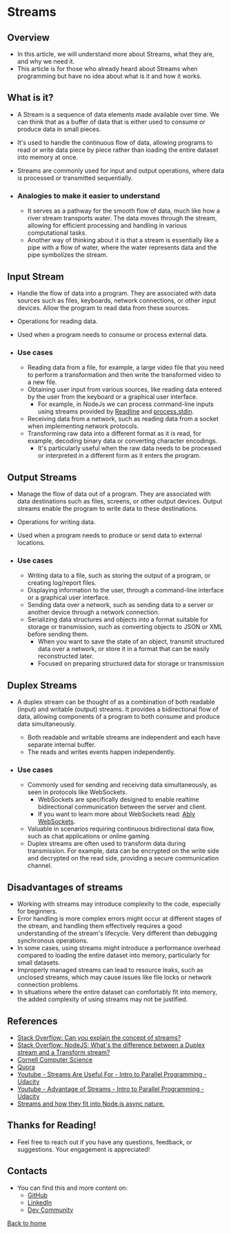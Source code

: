 # Streams

## Overview

- In this article, we will understand more about Streams, what they are, and why we need it.
- This article is for those who already heard about Streams when programming but have no idea about what is it and how it works.

## What is it?

- A Stream is a sequence of data elements made available over time. We can think that as a buffer of data that is either used to consume or produce data in small pieces.
- It's used to handle the continuous flow of data, allowing programs to read or write data piece by piece rather than loading the entire dataset into memory at once.
- Streams are commonly used for input and output operations, where data is processed or transmitted sequentially.

- ### Analogies to make it easier to understand

  - It serves as a pathway for the smooth flow of data, much like how a river stream transports water. The data moves through the stream, allowing for efficient processing and handling in various computational tasks.
  - Another way of thinking about it is that a stream is essentially like a pipe with a flow of water, where the water represents data and the pipe symbolizes the stream.

## Input Stream

- Handle the flow of data into a program. They are associated with data sources such as files, keyboards, network connections, or other input devices. Allow the program to read data from these sources.
- Operations for reading data.
- Used when a program needs to consume or process external data.

- ### Use cases

  - Reading data from a file, for example, a large video file that you need to perform a transformation and then write the transformed video to a new file.
  - Obtaining user input from various sources, like reading data entered by the user from the keyboard or a graphical user interface.
    - For example, in NodeJs we can process command-line inputs using streams provided by [Readline](https://nodejs.org/api/readline.html#class-interfaceconstructor) and [process.stdin](https://nodejs.org/api/process.html#processstdin).
  - Receiving data from a network, such as reading data from a socket when implementing network protocols.
  - Transforming raw data into a different format as it is read, for example, decoding binary data or converting character encodings.
    - It's particularly useful when the raw data needs to be processed or interpreted in a different form as it enters the program.

## Output Streams

- Manage the flow of data out of a program. They are associated with data destinations such as files, screens, or other output devices. Output streams enable the program to write data to these destinations.
- Operations for writing data.
- Used when a program needs to produce or send data to external locations.

- ### Use cases

  - Writing data to a file, such as storing the output of a program, or creating log/report files.
  - Displaying information to the user, through a command-line interface or a graphical user interface.
  - Sending data over a network, such as sending data to a server or another device through a network connection.
  - Serializing data structures and objects into a format suitable for storage or transmission, such as converting objects to JSON or XML before sending them.
    - When you want to save the state of an object, transmit structured data over a network, or store it in a format that can be easily reconstructed later.
    - Focused on preparing structured data for storage or transmission

## Duplex Streams

- A duplex stream can be thought of as a combination of both readable (input) and writable (output) streams. It provides a bidirectional flow of data, allowing components of a program to both consume and produce data simultaneously.
  - Both readable and writable streams are independent and each have separate internal buffer.
  - The reads and writes events happen independently.

- ### Use cases
  - Commonly used for sending and receiving data simultaneously, as seen in protocols like WebSockets.
    - WebSockets are specifically designed to enable realtime bidirectional communication between the server and client.
    - If you want to learn more about WebSockets read: [Ably WebSockets](https://ably.com/topic/websockets-vs-http).
  - Valuable in scenarios requiring continuous bidirectional data flow, such as chat applications or online gaming.
  - Duplex streams are often used to transform data during transmission. For example, data can be encrypted on the write side and decrypted on the read side, providing a secure communication channel.

## Disadvantages of streams

- Working with streams may introduce complexity to the code, especially for beginners.
- Error handling is more complex errors might occur at different stages of the stream, and handling them effectively requires a good understanding of the stream's lifecycle. Very different than debugging synchronous operations.
- In some cases, using streams might introduce a performance overhead compared to loading the entire dataset into memory, particularly for small datasets.
- Improperly managed streams can lead to resource leaks, such as unclosed streams, which may cause issues like file locks or network connection problems.
- In situations where the entire dataset can comfortably fit into memory, the added complexity of using streams may not be justified.

## References

- [Stack Overflow: Can you explain the concept of streams?](https://stackoverflow.com/questions/507747/can-you-explain-the-concept-of-streams)
- [Stack Overflow: NodeJS: What's the difference between a Duplex stream and a Transform stream?](https://stackoverflow.com/questions/18335499/nodejs-whats-the-difference-between-a-duplex-stream-and-a-transform-stream)
- [Cornell Computer Science](https://www.cs.cornell.edu/courses/cs312/2006sp/lectures/lec24.html)
- [Quora](https://www.quora.com/What-are-streams-in-programming)
- [Youtube - Streams Are Useful For - Intro to Parallel Programming - Udacity](https://www.youtube.com/watch?v=wYSNqRIoFrI)
- [Youtube - Advantage of Streams - Intro to Parallel Programming - Udacity](https://www.youtube.com/watch?v=sVMvohsYCQI)
- [Streams and how they fit into Node.js async nature.](https://levelup.gitconnected.com/streams-and-how-they-fit-into-node-js-async-nature-a08723055a67)

## Thanks for Reading!

- Feel free to reach out if you have any questions, feedback, or suggestions. Your engagement is appreciated!

## Contacts

- You can find this and more content on:
  - [GitHub](https://github.com/godinhojoao)
  - [LinkedIn](https://www.linkedin.com/in/joaogodinhoo/)
  - [Dev Community](https://dev.to/godinhojoao)

[Back to home](/readme.md)
